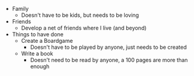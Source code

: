 - Family
	- Doesn't have to be kids, but needs to be loving
- Friends
	- Develop a net of friends where I live (and beyond)
- Things to have done
	- Create a Boardgame
		- Doesn't have to be played by anyone, just needs to be created
	- Write a book
		- Doesn't need to be read by anyone, a 100 pages are more than enough
